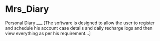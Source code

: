 # Mrs_Diary
Personal Diary ___ [The software is designed to allow the user to register and schedule his account case details and daily recharge logs and then view everything as per his requirement...]
